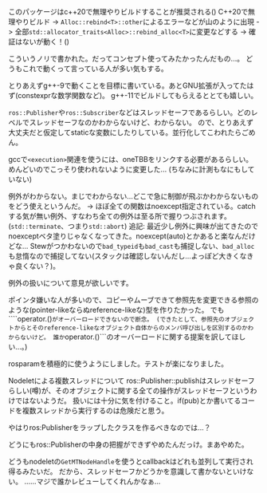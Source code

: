 このパッケージはc++20で無理やりビルドすることが推奨される()
C++20で無理やりビルド -> ```Alloc::rebind<T>::other```によるエラーなどが山のように出現
-> 全部```std::allocator_traits<Alloc>::rebind_alloc<T>```に変更などする
-> 確証はないが動く！()

こういうノリで書かれた。だってコンセプト使ってみたかったんだもの...。
どうもこれで動くって言っている人が多い気もする。

とりあえずg++-9で動くことを目標に書いている。あとGNU拡張が入ってたはず(constexprな数学関数など)。
g++-11でビルドしてもらえるととても嬉しい。

```ros::Publisher```や```ros::Subscriber```などはスレッドセーフであるらしい。どのレベルでスレッドセーフなのかわからないけど、わからない。
ので、とりあえず大丈夫だと仮定してstaticな変数にしたりしている。並行化してこわれたらごめん。

gccで```<execution>```関連を使うには、oneTBBをリンクする必要があるらしい。めんどいのでこっそり使われないように変更した...
(ちなみに計測もなにもしていない)

例外がわからない。まじでわからない...どこで急に制御が飛ぶかわからないものをどう使えというんだ。
-> ほぼ全ての関数はnoexcept指定されている。catchする気が無い例外、すなわち全ての例外は至る所で握りつぶされます。(```std::terminate```、つまり```std::abort```)
追記: 最近少し例外に興味が出てきたのでnoexceptベタ塗りじゃなくなってきた。noexcept(auto)とかあると楽なんだけどな...
Stewがつかわないので```bad_typeid```も```bad_cast```も捕捉しない、```bad_alloc```も怠惰なので捕捉してない(スタックは確認しないんだし...よっぽど大きくなきゃ良くない？)。

例外の扱いについて意見が欲しいです。

ポインタ嫌いな人が多いので、コピーやムーブできて参照先を変更できる参照のような(pointer-likeならぬreference-likeな)型を作りたかった。
でも````operator.()```がオーバーロードできないので断念。
(できたとして、参照先のオブジェクトからとそのreference-likeなオブジェクト自体からのメンバ呼び出しを区別するのかわからないけど。
誰か```operator.()```のオーバーロードに関する提案を訳してほしい...。)

rosparamを積極的に使うようにしました。テストが楽になりました。

Nodeletによる複数スレッドについて
ros::Publisher::publishはスレッドセーフらしい(噂)が、そのオブジェクトに関する全ての操作がスレッドセーフというわけではないようだ。
扱いには十分に気を付けること。if(pub)とか書いてるコードを複数スレッドから実行するのは危険だと思う。

やはりros:Publisherをラップしたクラスを作るべきなのでは...？

どうにもros::Publisherの中身の把握ができずやめたんだっけ。まあやめた。

どうもnodeletの```GetMTNodeHandle```を使うとcallbackはどれも並列して実行され得るみたいだ。
だから、スレッドセーフかどうかを意識して書かないといけない。
......マジで誰かレビューしてくれんかなぁ...